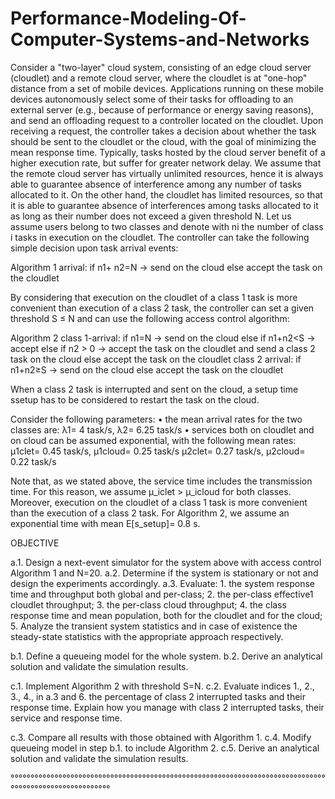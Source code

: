 # Performance-Modeling-Of-Computer-Systems-and-Networks

Consider a "two-layer" cloud system, consisting of an edge cloud server (cloudlet) and a remote cloud server, where the cloudlet is at "one-hop" distance from a set of mobile devices. Applications running on these mobile devices autonomously select some of their tasks for offloading to an external server (e.g., because of performance or energy saving reasons), and send an offloading request to a controller located on the cloudlet. Upon receiving a request, the controller takes a decision about whether the task should be sent to the cloudlet or the cloud, with the goal of minimizing the mean response time.
Typically, tasks hosted by the cloud server benefit of a higher execution rate, but suffer for greater network delay. We assume that the remote cloud server has virtually unlimited resources, hence it is always able to guarantee absence of interference among any number of tasks allocated to it. On the other hand, the cloudlet has limited resources, so that it is able to guarantee absence of interferences among tasks allocated to it as long as their number does not exceed a given threshold N.
Let us assume users belong to two classes and denote with ni the number of class i tasks in execution on the cloudlet. The controller can take the following simple decision upon task arrival events:

Algorithm 1
  arrival:
          if n1+ n2=N -> send on the cloud
          else accept the task on the cloudlet
          
By considering that execution on the cloudlet of a class 1 task is more convenient than execution of a class 2 task, the
controller can set a given threshold S ≤ N and can use the following access control algorithm:

Algorithm 2
   class 1-arrival:
          if n1=N -> send on the cloud
          else if n1+n2<S -> accept
            else if n2 > 0 -> accept the task on the cloudlet and send a class 2 task on the cloud
              else accept the task on the cloudlet
  class 2 arrival:
          if n1+n2≥S -> send on the cloud
          else accept the task on the cloudlet
  
When a class 2 task is interrupted and sent on the cloud, a setup time ssetup has to be considered to restart the task on the cloud.

Consider the following parameters:
• the mean arrival rates for the two classes are:
    λ1= 4 task/s, λ2= 6.25 task/s
• services both on cloudlet and on cloud can be assumed exponential, with the following mean rates:
    μ1clet= 0.45 task/s, μ1cloud= 0.25 task/s μ2clet= 0.27 task/s, μ2cloud= 0.22 task/s
    
Note that, as we stated above, the service time includes the transmission time. For this reason, we assume μ_iclet > μ_icloud for both classes. Moreover, execution on the cloudlet of a class 1 task is more convenient than the execution of a class 2 task.
For Algorithm 2, we assume an exponential time with mean E[s_setup]= 0.8 s.


OBJECTIVE

a.1. Design a next-event simulator for the system above with access control Algorithm 1 and N=20. a.2. 
     Determine if the system is stationary or not and design the experiments accordingly.
a.3. Evaluate:
      1. the system response time and throughput both global and per-class;
      2. the per-class effective1 cloudlet throughput;
      3. the per-class cloud throughput;
      4. the class response time and mean population, both for the cloudlet and for the cloud;
      5. Analyze the transient system statistics and in case of existence the steady-state statistics with the
         appropriate approach respectively.

b.1. Define a queueing model for the whole system.
b.2. Derive an analytical solution and validate the simulation results.

c.1. Implement Algorithm 2 with threshold S=N. c.2. Evaluate indices 1., 2., 3., 4., in a.3 and 
      6. the percentage of class 2 interrupted tasks and their response time.
Explain how you manage with class 2 interrupted tasks, their service and response time.

c.3. Compare all results with those obtained with Algorithm 1.
c.4. Modify queueing model in step b.1. to include Algorithm 2.
c.5. Derive an analytical solution and validate the simulation results.

°°°°°°°°°°°°°°°°°°°°°°°°°°°°°°°°°°°°°°°°°°°°°°°°°°°°°°°°°°°°°°°°°°°°°°°°°°°°°°°°°°°°°°°°°°°°°°°°°°°°°°°°
